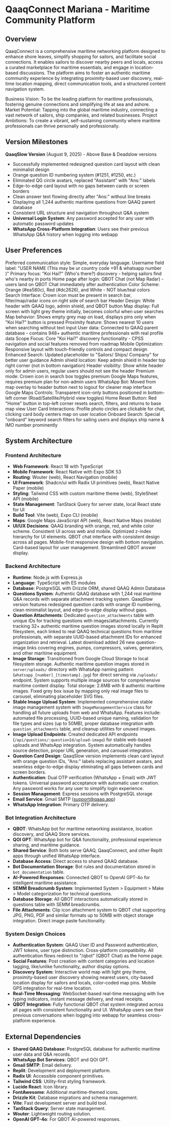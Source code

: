 # QaaqConnect Mariana - Maritime Community Platform

## Overview
QaaqConnect is a comprehensive maritime networking platform designed to enhance shore leaves, simplify shopping for sailors, and facilitate social connections. It enables sailors to discover nearby peers and locals, access a curated marketplace for maritime essentials, and engage in location-based discussions. The platform aims to foster an authentic maritime community experience by integrating proximity-based user discovery, real-time location mapping, direct communication tools, and a structured content navigation system.

Business Vision: To be the leading platform for maritime professionals, fostering genuine connections and simplifying life at sea and ashore.
Market Potential: Tapping into the global maritime industry, connecting a vast network of sailors, ship companies, and related businesses.
Project Ambitions: To create a vibrant, self-sustaining community where maritime professionals can thrive personally and professionally.

## Version Milestones
**QaaqSlow Version** (August 9, 2025) - Above Base & Deadslow versions
- Successfully implemented redesigned question card layout with clean minimalist design
- Orange question ID numbering system (#1251, #1250, etc.)
- Eliminated QG circle avatars, replaced "Assistant" with "Ans:" labels
- Edge-to-edge card layout with no gaps between cards or screen borders
- Clean answer text flowing directly after "Ans:" without line breaks
- Displaying all 1,244 authentic maritime questions from QAAQ parent database
- Consistent URL structure and navigation throughout Q&A system
- **Universal Login System**: Any password accepted for any user with automatic password updates
- **WhatsApp Cross-Platform Integration**: Users see their previous WhatsApp Q&A history when logging into webapp

## User Preferences
Preferred communication style: Simple, everyday language.
Username field label: "USER NAME (This may be ur country code +91 & whatsapp number )"
Primary focus: "Koi Hai?" (Who's there?) discovery - helping sailors find who's nearby in ports
Home page after login: QBOT Chat (not Map Radar) - users land on QBOT Chat immediately after authentication
Color Scheme: Orange (#ea580c), Red (#dc2626), and White - NOT blue/teal colors
Search Interface: Crown icon must be present in search bar, filter/map/radar icons on right side of search bar
Header Design: White header with QAAQ logo, admin shield, and QBOT button
Map display: Full screen with light grey theme initially, becomes colorful when user searches
Map behavior: Shows empty grey map on load, displays pins only when "Koi Hai?" button is pressed
Proximity feature: Shows nearest 10 users when searching without text input
User data: Connected to QAAQ parent database - contains 948+ authentic maritime professionals with real profile data
Scope Focus: Core "Koi Hai?" discovery functionality - CPSS navigation and social features removed from roadmap
Mobile Optimization: Responsive layout with touch-friendly controls and compact design
Enhanced Search: Updated placeholder to "Sailors/ Ships/ Company" for better user guidance
Admin shield location: Keep admin shield in header top right corner (not in bottom navigation)
Header visibility: Show white header only for admin users, regular users should not see the header
Premium mode: Crown icon in search box toggles premium Google Maps features, requires premium plan for non-admin users
WhatsApp Bot: Moved from map overlay to header button next to logout for cleaner map interface
Google Maps Controls: Transparent icon-only buttons positioned in bottom-left corner (Road/Satellite/Hybrid view toggles)
Home Reset Button: Red "Home" button in top-left corner resets search, filters, and returns to base map view
User Card Interactions: Profile photo circles are clickable for chat, clicking card body centers map on user location
Onboard Search: Special "onboard" keyword search filters for sailing users and displays ship name & IMO number prominently

## System Architecture

### Frontend Architecture
- **Web Framework**: React 18 with TypeScript
- **Mobile Framework**: React Native with Expo SDK 53
- **Routing**: Wouter (web), React Navigation (mobile)
- **UI Framework**: Shadcn/ui with Radix UI primitives (web), React Native Paper (mobile)
- **Styling**: Tailwind CSS with custom maritime theme (web), StyleSheet API (mobile)
- **State Management**: TanStack Query for server state, local React state for UI
- **Build Tool**: Vite (web), Expo CLI (mobile)
- **Maps**: Google Maps JavaScript API (web), React Native Maps (mobile)
- **UI/UX Decisions**: QAAQ branding with orange, red, and white color scheme. Consistent UI across web and mobile. Optimized z-index hierarchy for UI elements. QBOT chat interface with consistent design across all pages. Mobile-first responsive design with bottom navigation. Card-based layout for user management. Streamlined QBOT answer display.

### Backend Architecture
- **Runtime**: Node.js with Express.js
- **Language**: TypeScript with ES modules
- **Database**: PostgreSQL with Drizzle ORM, shared QAAQ Admin Database
- **Questions System**: Authentic QAAQ database with 1,244 real maritime Q&A records with separate attachment tracking system. QaaqSlow version features redesigned question cards with orange ID numbering, clean minimalist layout, and edge-to-edge display without gaps.
- **Question Attachments**: Dedicated `question_attachments` table with unique IDs for tracking questions with images/attachments. Currently tracking 32+ authentic maritime question images stored locally in Replit filesystem, each linked to real QAAQ technical questions from maritime professionals, with separate UUID-based attachment IDs for enhanced organization and retrieval. Latest download added 26 new question-image links covering engines, pumps, compressors, valves, generators, and other maritime equipment.
- **Image Storage**: Transitioned from Google Cloud Storage to local filesystem storage. Authentic maritime question images stored in `server/uploads/` directory with WhatsApp naming pattern (`whatsapp_[number]_[timestamp].jpg`) for direct serving via `/uploads/` endpoint. System supports multiple image sources for comprehensive maritime content display. Total storage: 2.6MB with 8 authentic maritime images. Fixed grey box issue by mapping only real image files to carousel, eliminating placeholder SVG files.
- **Stable Image Upload System**: Implemented comprehensive stable image management system with `ImageManagementService` class for handling all future uploads from web and WhatsApp. Features include: automated file processing, UUID-based unique naming, validation for file types and sizes (up to 50MB), proper database integration with `question_attachments` table, and cleanup utilities for unused images.
- **Image Upload Endpoints**: Created dedicated API endpoints (`/api/questions/:questionId/upload-image`) for stable web-based uploads and WhatsApp integration. System automatically handles source detection, proper URL generation, and carousel integration.
- **Question Card Design**: QaaqSlow version implements clean card layout with orange question IDs, "Ans:" labels replacing assistant avatars, and seamless edge-to-edge display eliminating all gaps between cards and screen borders.
- **Authentication**: Dual OTP verification (WhatsApp + Email) with JWT tokens. Universal password acceptance with automatic user creation. Any password works for any user to simplify login experience.
- **Session Management**: Express sessions with PostgreSQL storage
- **Email Service**: Gmail SMTP (support@qaaq.app)
- **WhatsApp Integration**: Primary OTP delivery.

### Bot Integration Architecture
- **QBOT**: WhatsApp bot for maritime networking assistance, location discovery, and QAAQ Store services.
- **QOI GPT**: WhatsApp bot for Q&A functionality, professional experience sharing, and maritime guidance.
- **Shared Service**: Both bots serve QAAQ, QaaqConnect, and other Replit apps through unified WhatsApp interface.
- **Database Access**: Direct access to shared QAAQ database.
- **Bot Documentation Storage**: Bot rules and documentation stored in `bot_documentation` table.
- **AI-Powered Responses**: Connected QBOT to OpenAI GPT-4o for intelligent maritime assistance.
- **SEMM Breadcrumb System**: Implemented System > Equipment > Make > Model categorization for technical questions.
- **Database Storage**: All QBOT interactions automatically stored in questions table with SEMM breadcrumbs.
- **File Attachments**: Clip icon attachment system to QBOT chat supporting JPG, PNG, PDF and similar formats up to 50MB with object storage integration. Direct image paste functionality.

### System Design Choices
- **Authentication System**: QAAQ User ID and Password authentication, JWT tokens, user type distinction. Cross-platform compatibility. All authentication flows redirect to "/qbot" (QBOT Chat) as the home page.
- **Social Features**: Post creation with content categories and location tagging, like/unlike functionality, author display options.
- **Discovery System**: Interactive world map with light grey theme, proximity-based user discovery showing nearest users, city-based location display for sailors and locals, color-coded map pins. Mobile GPS integration for real-time location.
- **Real-Time Messaging**: WebSocket-based real-time messaging with live typing indicators, instant message delivery, and read receipts.
- **QBOT Integration**: Fully functional QBOT chat system integrated across all pages with consistent functionality and UI. WhatsApp users see their previous conversations when logging into webapp for seamless cross-platform experience.

## External Dependencies
- **Shared QAAQ Database**: PostgreSQL database for authentic maritime user data and Q&A records.
- **WhatsApp Bot Services**: QBOT and QOI GPT.
- **Gmail SMTP**: Email delivery.
- **Replit**: Development and deployment platform.
- **Radix UI**: Accessible component primitives.
- **Tailwind CSS**: Utility-first styling framework.
- **Lucide React**: Icon library.
- **FontAwesome**: Additional maritime-themed icons.
- **Drizzle Kit**: Database migrations and schema management.
- **Vite**: Fast development server and build tool.
- **TanStack Query**: Server state management.
- **Wouter**: Lightweight routing solution.
- **OpenAI GPT-4o**: For QBOT AI-powered responses.